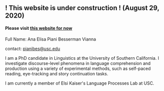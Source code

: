 
## ! This website is under construction ! (August 29, 2020)

#### Please visit [this website for now](https://sites.google.com/site/anabesserman/)   


Full Name: Ana Elisa Piani Besserman Vianna

contact: pianibes@usc.edu

I am a PhD candidate in Linguistics at the University of Southern California. I investigate discourse-level phenomena in language comprehension and production using a variety of experimental methods, such as self-paced reading, eye-tracking and story continuation tasks.

I am currently a member of Elsi Kaiser's Language Processes Lab at USC.


